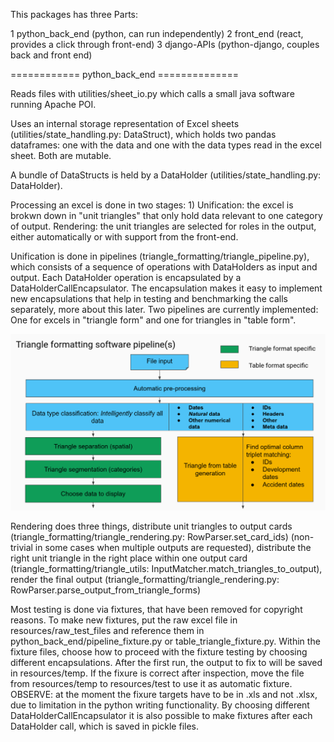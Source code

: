 This packages has three Parts:

1 python_back_end (python, can run independently)
2 front_end (react, provides a click through front-end)
3 django-APIs (python-django, couples back and front end)

============ python_back_end ==============

Reads files with utilities/sheet_io.py which calls a small java software running Apache POI.

Uses an internal storage representation of Excel sheets (utilities/state_handling.py: DataStruct), which holds two pandas dataframes: one with the data and one with the data types read in the excel sheet. Both are mutable.

A bundle of DataStructs is held by a DataHolder (utilities/state_handling.py: DataHolder).

Processing an excel is done in two stages: 1) Unification: the excel is brokwn down in "unit triangles" that only hold data relevant to one category of output. Rendering: the unit triangles are selected for roles in the output, either automatically or with support from the front-end.

Unification is done in pipelines (triangle_formatting/triangle_pipeline.py), which consists of a sequence of operations with DataHolders as input and output. Each DataHolder operation is encapsulated by a DataHolderCallEncapsulator. The encapsulation makes it easy to implement new encapsulations that help in testing and benchmarking the calls separately, more about this later. Two pipelines are currently implemented: One for excels in "triangle form" and one for triangles in "table form".

![alt text](Pipeline_schematic.png)

Rendering does three things, distribute unit triangles to output cards (triangle_formatting/triangle_rendering.py: RowParser.set_card_ids) (non-trivial in some cases when multiple outputs are requested), distribute the right unit triangle in the right place within one output card (triangle_formatting/triangle_utils: InputMatcher.match_triangles_to_output), render the final output (triangle_formatting/triangle_rendering.py: RowParser.parse_output_from_triangle_forms)

Most testing is done via fixtures, that have been removed for copyright reasons. To make new fixtures, put the raw excel file in resources/raw_test_files and reference them in python_back_end/pipeline_fixture.py or table_triangle_fixture.py. Within the fixture files, choose how to proceed with the fixture testing by choosing different encapsulations. After the first run, the output to fix to will be saved in resources/temp. If the fixure is correct after inspection, move the file from resources/temp to resources/test to use it as automatic fixture. OBSERVE: at the moment the fixure targets have to be in .xls and not .xlsx, due to limitation in the python writing functionality. By choosing different DataHolderCallEncapsulator it is also possible to make fixtures after each DataHolder call, which is saved in pickle files. 





